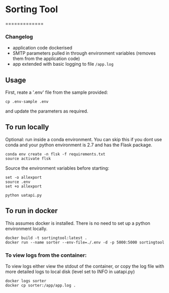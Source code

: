 # Sorting Tool
=============

### Changelog
- application code dockerised
- SMTP parameters pulled in through environment variables (removes them from the application code)
- app extended with basic logging to file `/app.log`

## Usage
First, reate a '.env' file from the sample provided:
```
cp .env-sample .env
```
and update the parameters as required.

## To run locally

Optional: run inside a conda environment. You can skip this if you dont use conda and your python environment is 2.7 and has the Flask package.
```
conda env create -n flsk -f requirements.txt
source activate flsk
```
Source the environment variables before starting:
```
set -o allexport
source .env
set +o allexport
```
```
python uatapi.py
```

## To run in docker
This assumes docker is installed. There is no need to set up a python environment locally.
```
docker build -t sortingtool:latest .
docker run --name sorter --env-file=./.env -d -p 5000:5000 sortingtool
```
### To view logs from the container:
To view logs either view the stdout of the container, or copy the log file with more detailed logs to local disk (level set to INFO in uatapi.py)
```
docker logs sorter
docker cp sorter:/app/app.log .
```
